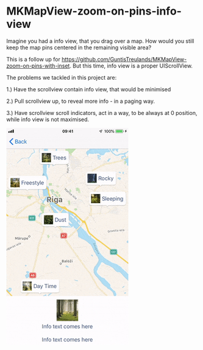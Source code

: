 # MKMapView-zoom-on-pins-info-view
Imagine you had a info view, that you drag over a map. How would you still keep the map pins centered in the remaining visible area?

This is a follow up for https://github.com/GuntisTreulands/MKMapView-zoom-on-pins-with-inset. 
But this time, info view is a proper UIScrollView.

The problems we tackled in this project are:

1.) Have the scrollview contain info view, that would be minimised

2.) Pull scrollview up, to reveal more info - in a paging way.

3.) Have scrollview scroll indicators, act in a way, to be always at 0 position, while info view is not maximised.

![Example](Resources/preview.gif?raw=true "Preview")
